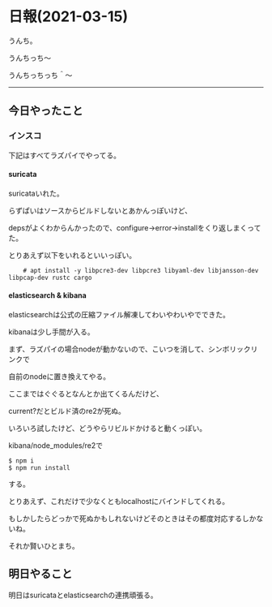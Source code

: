 # 日報(2021-03-15)

うんち。

うんちっち〜

うんちっちっち＾〜

---

## 今日やったこと

### インスコ

下記はすべてラズパイでやってる。

#### suricata

suricataいれた。

らずぱいはソースからビルドしないとあかんっぽいけど、

depsがよくわからんかったので、configure->error->installをくり返しまくってた。

とりあえず以下をいれるといいっぽい。

```shell
	# apt install -y libpcre3-dev libpcre3 libyaml-dev libjansson-dev libpcap-dev rustc cargo
```

#### elasticsearch & kibana

elasticsearchは公式の圧縮ファイル解凍してわいやわいやでできた。

kibanaは少し手間が入る。

まず、ラズパイの場合nodeが動かないので、こいつを消して、シンボリックリンクで

自前のnodeに置き換えてやる。

ここまではぐぐるとなんとか出てくるんだけど、

current?だとビルド済のre2が死ぬ。

いろいろ試したけど、どうやらリビルドかけると動くっぽい。

kibana/node_modules/re2で

```shell
$ npm i
$ npm run install
```

する。

とりあえず、これだけで少なくともlocalhostにバインドしてくれる。

もしかしたらどっかで死ぬかもしれないけどそのときはその都度対応するしかないね。

それか賢いひとまち。

## 明日やること

明日はsuricataとelasticsearchの連携頑張る。
